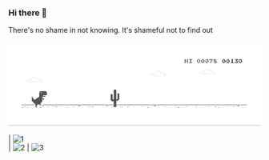 ### Hi there 👋

There's no shame in not knowing. It's shameful not to find out

<!-- [![Anurag's GitHub stats](https://github-readme-stats.vercel.app/api?username=truongdinhtai)](https://github.com/anuraghazra/github-readme-stats) -->


![Anurag's GitHub stats](https://github.com/truongdinhtai/truongdinhtai/blob/main/ben.gif)


| ![1](https://i.giphy.com/media/MGdfeiKtEiEPS/giphy.webp)  
| ![2](https://media0.giphy.com/media/WUBvquKnbnXhbQUd8f/giphy.gif?cid=ecf05e47d67685c5a3576e7b7d500e1297fa39551ced9b59&rid=giphy.gif)
| ![3](https://media1.giphy.com/media/Y07ur2ElqAvSqVNauQ/giphy.gif) 
